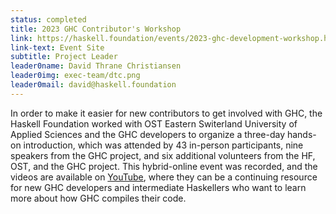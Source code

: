 ```yaml
---
status: completed
title: 2023 GHC Contributor's Workshop
link: https://haskell.foundation/events/2023-ghc-development-workshop.html
link-text: Event Site
subtitle: Project Leader
leader0name: David Thrane Christiansen
leader0img: exec-team/dtc.png
leader0mail: david@haskell.foundation
---
```


In order to make it easier for new contributors to get involved with GHC, the Haskell Foundation worked with OST Eastern Switerland University of Applied Sciences and the GHC developers to organize a three-day hands-on introduction, which was attended by 43 in-person participants, nine speakers from the GHC project, and six additional volunteers from the HF, OST, and the GHC project. This hybrid-online event was recorded, and the videos are available on [YouTube](https://www.youtube.com/playlist?list=PLQpeDZt0_xQfTQPvjsT1ub-qVPXJ6fVy0), where they can be a continuing resource for new GHC developers and intermediate Haskellers who want to learn more about how GHC compiles their code.
